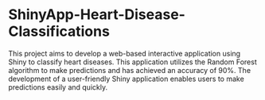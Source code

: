 # ShinyApp-Heart-Disease-Classifications
This project aims to develop a web-based interactive application using Shiny to classify heart diseases. This application utilizes the Random Forest algorithm to make predictions and has achieved an accuracy of 90%. The development of a user-friendly Shiny application enables users to make predictions easily and quickly.
